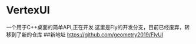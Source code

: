 # VertexUI
一个用于C++桌面的简单API,正在开发
这里是Fly的开发分支，目前已经废弃，转移到了新的仓库
##新地址
https://github.com/geometry2019/FlyUI
